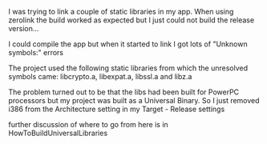 


I was trying to link a couple of static libraries in my app.
When using zerolink the build worked as expected but I just could not build the release version...

I could compile the app but when it started to link I got lots of "Unknown symbols:" errors

The project used the following static libraries from which the unresolved symbols came: libcrypto.a, libexpat.a, libssl.a and libz.a

The problem turned out to be that the libs had been built for PowerPC processors but my project was built as a Universal Binary.
So I just removed i386 from the Architecture setting in my Target - Release settings

further discussion of where to go from here is in HowToBuildUniversalLibraries
